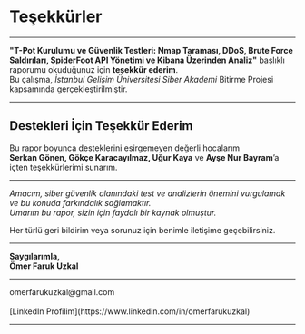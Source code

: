 # Teşekkürler

---

**"T-Pot Kurulumu ve Güvenlik Testleri: Nmap Taraması, DDoS, Brute Force Saldırıları, SpiderFoot API Yönetimi ve Kibana Üzerinden Analiz"** başlıklı raporumu okuduğunuz için **teşekkür ederim**.  
Bu çalışma, *İstanbul Gelişim Üniversitesi Siber Akademi* Bitirme Projesi kapsamında gerçekleştirilmiştir.

---

## Destekleri İçin Teşekkür Ederim

Bu rapor boyunca desteklerini esirgemeyen değerli hocalarım  
**Serkan Gönen, Gökçe Karacayılmaz, Uğur Kaya** ve **Ayşe Nur Bayram**’a içten teşekkürlerimi sunarım.

---

*Amacım, siber güvenlik alanındaki test ve analizlerin önemini vurgulamak ve bu konuda farkındalık sağlamaktır.  
Umarım bu rapor, sizin için faydalı bir kaynak olmuştur.*

Her türlü geri bildirim veya sorunuz için benimle iletişime geçebilirsiniz.

---

**Saygılarımla,**  
**Ömer Faruk Uzkal**


<hr>
omerfarukuzkal@gmail.com  <br>
<br>
[LinkedIn Profilim](https://www.linkedin.com/in/omerfarukuzkal)
<hr>

